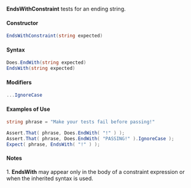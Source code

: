 **EndsWithConstraint** tests for an ending string.

<h4>Constructor</h4>

```C#
EndsWithConstraint(string expected)
```

<h4>Syntax</h4>

```C#
Does.EndWith(string expected)
EndsWith(string expected)
```

<h4>Modifiers</h4>

```C#
...IgnoreCase
```

<h4>Examples of Use</h4>

```C#
string phrase = "Make your tests fail before passing!"

Assert.That( phrase, Does.EndWith( "!" ) );
Assert.That( phrase, Does.EndWith( "PASSING!" ).IgnoreCase );
Expect( phrase, EndsWith( "!" ) );
```

<h4>Notes</h4>
1. <b>EndsWith</b> may appear only in the body of a constraint 
   expression or when the inherited syntax is used.


